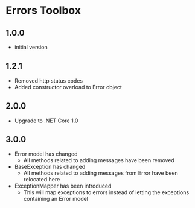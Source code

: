 # Errors Toolbox

## 1.0.0

- initial version

## 1.2.1

- Removed http status codes
- Added constructor overload to Error object

## 2.0.0

- Upgrade to .NET Core 1.0

## 3.0.0
- Error model has changed
  - All methods related to adding messages have been removed
- BaseException has changed 
  - All methods related to adding messages from Error have been relocated here 
- ExceptionMapper has been introduced
  - This will map exceptions to errors instead of letting the exceptions containing an Error model